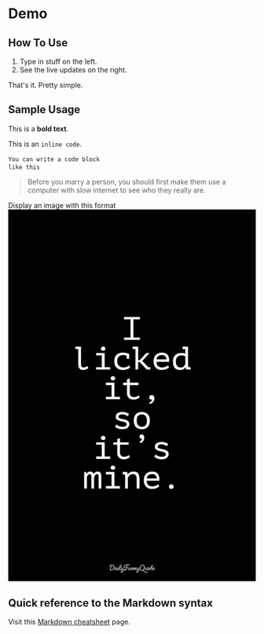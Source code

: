 # Demo

## How To Use

1. Type in stuff on the left.
2. See the live updates on the right.

That's it. Pretty simple.

## Sample Usage

This is a **bold text**.

This is an `inline code`.

```
You can write a code block
like this
```

> Before you marry a person, you should first make them use a computer with slow internet to see who they really are.

Display an image with this format ![alt text](sample-image.png)

## Quick reference to the Markdown syntax

Visit this [Markdown cheatsheet](https://www.markdownguide.org/cheat-sheet/) page.
